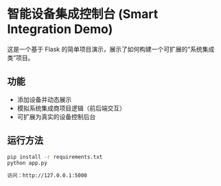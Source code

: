 # 智能设备集成控制台 (Smart Integration Demo)

这是一个基于 Flask 的简单项目演示，展示了如何构建一个可扩展的“系统集成类”项目。

## 功能
- 添加设备并动态展示
- 模拟系统集成商项目逻辑（前后端交互）
- 可扩展为真实的设备控制后台

## 运行方法
```bash
pip install -r requirements.txt
python app.py

访问：http://127.0.0.1:5000